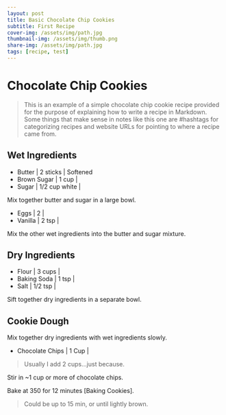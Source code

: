 ```yaml
---
layout: post
title: Basic Chocolate Chip Cookies
subtitle: First Recipe
cover-img: /assets/img/path.jpg
thumbnail-img: /assets/img/thumb.png
share-img: /assets/img/path.jpg
tags: [recipe, test]
---
```


# Chocolate Chip Cookies

> This is an example of a simple chocolate chip cookie recipe provided for the purpose of explaining how to write a recipe in Markdown. Some things that make sense in notes like this one are #hashtags for categorizing recipes and website URLs for pointing to where a recipe came from.

## Wet Ingredients

- Butter | 2 sticks | Softened
- Brown Sugar | 1 cup | 
- Sugar | 1/2 cup white | 

Mix together butter and sugar in a large bowl.

- Eggs | 2 | 
- Vanilla | 2 tsp | 

Mix the other wet ingredients into the butter and sugar mixture.

## Dry Ingredients

- Flour | 3 cups | 
- Baking Soda | 1 tsp | 
- Salt | 1/2 tsp | 

Sift together dry ingredients in a separate bowl.

## Cookie Dough

Mix together dry ingredients with wet ingredients slowly.

- Chocolate Chips | 1 Cup | 

> Usually I add 2 cups...just because.

Stir in ~1 cup or more of chocolate chips.

Bake at 350 for 12 minutes [Baking Cookies].

> Could be up to 15 min, or until lightly brown.
